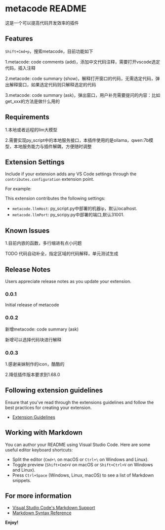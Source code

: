 # metacode README
这是一个可以提高代码开发效率的插件

## Features
`Shift+Cmd+p`，搜索metacode，目前功能如下

1.metacode: code comments (add)，添加中文代码注释，需要打开vscode选定代码，插入注释

2.metacode: code summary (show)，解释打开窗口的代码，无需选定代码，弹出解释窗口，如果选定代码则只解释选定的代码

3.metacode: code summary (ask)，弹出窗口，用户补充需要提问的内容：比如get_xxx的方法是做什么用的

## Requirements

1.本地或者远程的llm大模型

2.需要实现py_script中的本地服务接口，本插件使用的是ollama，qwen:7b模型，本地服务能力与插件解耦，方便随时调整

## Extension Settings

Include if your extension adds any VS Code settings through the `contributes.configuration` extension point.

For example:

This extension contributes the following settings:

* `metacode.llmHost`: py_script.py中部署的机器ip，默认localhost.
* `metacode.llmPort`: py_scripy.py中部署的端口,默认31001.

## Known Issues

1.目前内嵌的函数，多行缩进有点小问题

TODO 代码自动补全，指定区域的代码解释，单元测试生成

## Release Notes

Users appreciate release notes as you update your extension.

### 0.0.1

Initial release of metacode

### 0.0.2

新增metacode: code summary (ask)

新增可以选择代码块进行解释

### 0.0.3

1.感谢亲妹制作的icon，酷酷的

2.降低插件版本要求到1.68.0


## Following extension guidelines

Ensure that you've read through the extensions guidelines and follow the best practices for creating your extension.

* [Extension Guidelines](https://code.visualstudio.com/api/references/extension-guidelines)

## Working with Markdown

You can author your README using Visual Studio Code. Here are some useful editor keyboard shortcuts:

* Split the editor (`Cmd+\` on macOS or `Ctrl+\` on Windows and Linux).
* Toggle preview (`Shift+Cmd+V` on macOS or `Shift+Ctrl+V` on Windows and Linux).
* Press `Ctrl+Space` (Windows, Linux, macOS) to see a list of Markdown snippets.

## For more information

* [Visual Studio Code's Markdown Support](http://code.visualstudio.com/docs/languages/markdown)
* [Markdown Syntax Reference](https://help.github.com/articles/markdown-basics/)

**Enjoy!**

